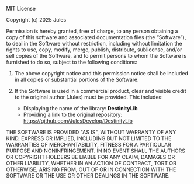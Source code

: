 MIT License

Copyright (c) 2025 Jules

Permission is hereby granted, free of charge, to any person obtaining a copy
of this software and associated documentation files (the “Software”), to deal
in the Software without restriction, including without limitation the rights to
use, copy, modify, merge, publish, distribute, sublicense, and/or sell copies of
the Software, and to permit persons to whom the Software is furnished to do so,
subject to the following conditions:

1. The above copyright notice and this permission notice shall be included in all copies or substantial portions of the Software.

2. If the Software is used in a commercial product, clear and visible credit to the original author (Jules) must be provided. This includes:
   - Displaying the name of the library: **DestinityLib**
   - Providing a link to the original repository: https://github.com/JulesDevelop/DestinityLib

THE SOFTWARE IS PROVIDED "AS IS", WITHOUT WARRANTY OF ANY KIND, EXPRESS OR
IMPLIED, INCLUDING BUT NOT LIMITED TO THE WARRANTIES OF MERCHANTABILITY,
FITNESS FOR A PARTICULAR PURPOSE AND NONINFRINGEMENT. IN NO EVENT SHALL THE
AUTHORS OR COPYRIGHT HOLDERS BE LIABLE FOR ANY CLAIM, DAMAGES OR OTHER
LIABILITY, WHETHER IN AN ACTION OF CONTRACT, TORT OR OTHERWISE, ARISING FROM,
OUT OF OR IN CONNECTION WITH THE SOFTWARE OR THE USE OR OTHER DEALINGS IN THE
SOFTWARE.
